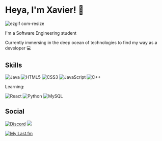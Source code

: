 # Heya, I'm Xavier! :ribbon:

![ezgif com-resize](https://user-images.githubusercontent.com/105865102/232114237-843f9c21-0fbd-4397-8b7b-e6280944f685.gif)

I'm a Software Engineering student

Currently immersing in the deep ocean of technologies to find my way as a developer :computer:

## Skills
![Java](https://img.shields.io/badge/java-%23ED8B00.svg?style=for-the-badge&logo=java&logoColor=white)
![HTML5](https://img.shields.io/badge/html5-%23E34F26.svg?style=for-the-badge&logo=html5&logoColor=white)
![CSS3](https://img.shields.io/badge/css3-%231572B6.svg?style=for-the-badge&logo=css3&logoColor=white)
![JavaScript](https://img.shields.io/badge/javascript-%23323330.svg?style=for-the-badge&logo=javascript&logoColor=%23F7DF1E)
![C++](https://img.shields.io/badge/c++-%2300599C.svg?style=for-the-badge&logo=c%2B%2B&logoColor=white)

Learning:

![React](https://img.shields.io/badge/react-%2320232a.svg?style=for-the-badge&logo=react&logoColor=%2361DAFB)
![Python](https://img.shields.io/badge/Python-3776AB?style=for-the-badge&logo=python&logoColor=white)
![MySQL](https://img.shields.io/badge/MySQL-00000F?style=for-the-badge&logo=mysql&logoColor=white)

## Social
[![Discord](https://img.shields.io/badge/Discord-7289DA?style=for-the-badge&logo=discord&logoColor=white)](https://discordapp.com/users/152193337799999488/)
[![](https://img.shields.io/badge/Telegram-2CA5E0?style=for-the-badge&logo=telegram&logoColor=white)](https://t.me/xAEvi02)

[![My Last.fm](https://lastfm-recently-played.vercel.app/api?user=xEAvi)](https://www.last.fm/user/xEAvi)



